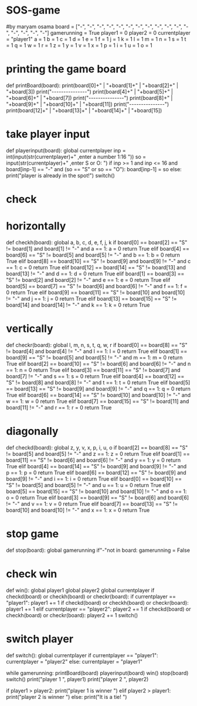 # SOS-game
#by maryam osama 
board = ["-", "-", "-", "-",
         "-", "-", "-", "-",
         "-", "-", "-", "-",
         "-", "-", "-", "-"]
gamerunning = True
player1 = 0
player2 = 0
currentplayer = "player1"
a = 1
b = 1
c = 1
d = 1
e = 1
f = 1
j = 1
k = 1
l = 1
m = 1
n = 1
s = 1
t = 1
q = 1
w = 1
r = 1
z = 1
y = 1
v = 1
x = 1
p = 1
i = 1
u = 1
o = 1

# printing the game board


def printBoard(board):
    print(board[0]+" | "+board[1]+" | "+board[2]+" | "+board[3])
    print("---------------")
    print(board[4]+" | "+board[5]+" | "+board[6]+" | "+board[7])
    print("---------------")
    print(board[8]+" | "+board[9]+" | "+board[10]+" | "+board[11])
    print("---------------")
    print(board[12]+" | "+board[13]+" | "+board[14]+" | "+board[15])

# take player input


def playerinput(board):
    global currentplayer
    inp = int(input(str(currentplayer)+" ,enter a number 1:16 "))
    so = input(str(currentplayer)+" ,enter S or O: ")
    if inp >= 1 and inp <= 16 and board[inp-1] == "-" and (so == "S" or so == "O"):
        board[inp-1] = so
    else:
        print("player is already in the spot!")
        switch()
# check
# horizontally


def checkh(board):
    global a, b, c, d, e, f, j, k
    if board[0] == board[2] == "S" != board[1] and board[1] != "-" and a == 1:
        a = 0
        return True
    elif board[4] == board[6] == "S" != board[5] and board[5] != "-" and b == 1:
        b = 0
        return True
    elif board[8] == board[10] == "S" != board[9] and board[9] != "-" and c == 1:
        c = 0
        return True
    elif board[12] == board[14] == "S" != board[13] and board[13] != "-" and d == 1:
        d = 0
        return True
    elif board[1] == board[3] == "S" != board[2] and board[2] != "-" and e == 1:
        e = 0
        return True
    elif board[5] == board[7] == "S" != board[6] and board[6] != "-" and f == 1:
        f = 0
        return True
    elif board[9] == board[11] == "S" != board[10] and board[10] != "-" and j == 1:
        j = 0
        return True
    elif board[13] == board[15] == "S" != board[14] and board[14] != "-" and k == 1:
        k = 0
        return True

# vertically


def checkr(board):
    global l, m, n, s, t, q, w, r
    if board[0] == board[8] == "S" != board[4] and board[4] != "-" and l == 1:
        l = 0
        return True
    elif board[1] == board[9] == "S" != board[5] and board[5] != "-" and m == 1:
        m = 0
        return True
    elif board[2] == board[10] == "S" != board[6] and board[6] != "-" and n == 1:
        n = 0
        return True
    elif board[3] == board[11] == "S" != board[7] and board[7] != "-" and s == 1:
        s = 0
        return True
    elif board[4] == board[12] == "S" != board[8] and board[8] != "-" and t == 1:
        t = 0
        return True
    elif board[5] == board[13] == "S" != board[9] and board[9] != "-" and q == 1:
        q = 0
        return True
    elif board[6] == board[14] == "S" != board[10] and board[10] != "-" and w == 1:
        w = 0
        return True
    elif board[7] == board[15] == "S" != board[11] and board[11] != "-" and r == 1:
        r = 0
        return True

# diagonally


def checkd(board):
    global z, y, v, x, p, i, u, o
    if board[2] == board[8] == "S" != board[5] and board[5] != "-" and z == 1:
        z = 0
        return True
    elif board[1] == board[11] == "S" != board[6] and board[6] != "-" and y == 1:
        y = 0
        return True
    elif board[4] == board[14] == "S" != board[9] and board[9] != "-" and p == 1:
        p = 0
        return True
    elif board[6] == board[12] == "S" != board[9] and board[9] != "-" and i == 1:
        i = 0
        return True
    elif board[0] == board[10] == "S" != board[5] and board[5] != "-" and u == 1:
        u = 0
        return True
    elif board[5] == board[15] == "S" != board[10] and board[10] != "-" and o == 1:
        o = 0
        return True
    elif board[3] == board[9] == "S" != board[6] and board[6] != "-" and v == 1:
        v = 0
        return True
    elif board[7] == board[13] == "S" != board[10] and board[10] != "-" and x == 1:
        x = 0
        return True

# stop game


def stop(board):
    global gamerunning
    if"-"not in board:
        gamerunning = False

# check win


def win():
    global player1
    global player2
    global currentplayer
    if checkd(board) or checkh(board) or checkr(board):
        if currentplayer == "player1":
            player1 += 1
            if checkd(board) or checkh(board) or checkr(board):
                player1 += 1
        elif currentplayer == "player2":
            player2 += 1
            if checkd(board) or checkh(board) or checkr(board):
                player2 += 1
        switch()


# switch player

def switch():
    global currentplayer
    if currentplayer == "player1":
        currentplayer = "player2"
    else:
        currentplayer = "player1"


while gamerunning:
    printBoard(board)
    playerinput(board)
    win()
    stop(board)
    switch()
    print("player 1 ", player1)
    print("player 2 ", player2)

if player1 > player2:
    print("player 1 is winner ")
elif player2 > player1:
    print("player 2 is winner ")
else:
    print("It is a tie! ")
